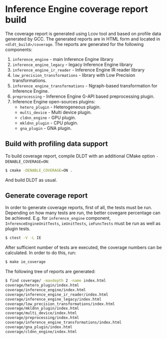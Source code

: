 # Inference Engine coverage report build

The coverage report is generated using Lcov tool and based on profile data generated by GCC.
The generated reports are in HTML form and located in `<dldt_build>/coverage`. The reports are generated for the following components:

1. `inference_engine` - main Inference Engine library
1. `inference_engine_legacy` - legacy Inference Engine library
1. `inference_engine_ir_reader` - Inference Engine IR reader library
1. `low_precision_transformations` - library with Low Precision transformations.
1. `inference_engine_transformations` - Ngraph-based transformation for Inference Engine.
1. `preprocessing` - Inference Engine G-API based preprocessing plugin.
1. Inference Engine open-sources plugins:
    - `hetero_plugin` - Heterogeneous plugin.
    - `multi_device` - Multi device plugin.
    - `cldnn_engine` - GPU plugin.
    - `mkldnn_plugin` - CPU plugin.
    - `gna_plugin` - GNA plugin.

## Build with profiling data support

To build coverage report, compile DLDT with an additional CMake option `-DENABLE_COVERAGE=ON`:

```bash
$ cmake -DENABLE_COVERAGE=ON .
```

And build DLDT as usual.

## Generate coverage report

In order to generate coverage reports, first of all, the tests must be run. Depending on how many tests are run, the better covegare percentage can be achieved. E.g. for `inference_engine` component, `InferenceEngineUnitTests`, `ieUnitTests`, `ieFuncTests` must be run as well as plugin tests.

```bash
$ ctest -V -L IE
```

After sufficient number of tests are executed, the coverage numbers can be calculated. In order to do this, run:

```bash
$ make ie_coverage
```

The following tree of reports are generated:

```bash
$ find coverage/ -maxdepth 2 -name index.html
coverage/hetero_plugin/index.html
coverage/inference_engine/index.html
coverage/inference_engine_ir_reader/index.html
coverage/inference_engine_legacy/index.html
coverage/low_precision_transformations/index.html
coverage/mkldnn_plugin/index.html
coverage/multi_device/index.html
coverage/preprocessing/index.html
coverage/inference_engine_transformations/index.html
coverage/gna_plugin/index.html
coverage/cldnn_engine/index.html
```